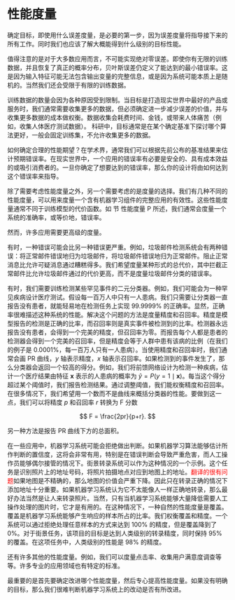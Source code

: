 

# 性能度量

确定目标，即使用什么误差度量，是必要的第一步，因为误差度量将指导接下来的所有工作。同时我们也应该了解大概能得到什么级别的目标性能。


值得注意的是对于大多数应用而言，不可能实现绝对零误差。即使你有无限的训练数据，并且恢复了真正的概率分布，贝叶斯误差仍定义了能达到的最小错误率。这是因为输入特征可能无法包含输出变量的完整信息，或是因为系统可能本质上是随机的。当然我们还会受限于有限的训练数据。

训练数据的数量会因为各种原因受到限制。当目标是打造现实世界中最好的产品或服务时，我们通常需要收集更多的数据，但必须确定进一步减少误差的价值，并与收集更多数据的成本做权衡。数据收集会耗费时间、金钱，或带来人体痛苦（例如，收集人体医疗测试数据）。
科研中，目标通常是在某个确定基准下探讨哪个算法更好，一般会固定训练集，不允许收集更多的数据。


如何确定合理的性能期望？在学术界，通常我们可以根据先前公布的基准结果来估计预期错误率。在现实世界中，一个应用的错误率有必要是安全的、具有成本效益的或吸引消费者的。一旦你确定了想要达到的错误率，那么你的设计将由如何达到这个错误率来指导。


除了需要考虑性能度量之外，另一个需要考虑的是度量的选择。我们有几种不同的性能度量，可以用来度量一个含有机器学习组件的完整应用的有效性。这些性能度量通常不同于训练模型的代价函数。如 节 性能度量 P 所述，我们通常会度量一个系统的准确率，或等价地，错误率。


然而，许多应用需要更高级的度量。

有时，一种错误可能会比另一种错误更严重。例如，垃圾邮件检测系统会有两种错误：将正常邮件错误地归为垃圾邮件，将垃圾邮件错误地归为正常邮件。阻止正常消息比允许可疑消息通过糟糕得多。我们希望度量某种形式的总代价，其中拦截正常邮件比允许垃圾邮件通过的代价更高，而不是度量垃圾邮件分类的错误率。


有时，我们需要训练检测某些罕见事件的二元分类器。例如，我们可能会为一种罕见疾病设计医疗测试。假设每一百万人中只有一人患病。我们只需要让分类器一直报告没有患者，就能轻易地在检测任务上实现 $99.9999\%$ 的正确率。显然，正确率很难描述这种系统的性能。解决这个问题的方法是度量精度和召回率。精度是模型报告的检测是正确的比率，而召回率则是真实事件被检测到的比率。检测器永远报告没有患者，会得到一个完美的精度，但召回率为零。而报告每个人都是患者的检测器会得到一个完美的召回率，但是精度会等于人群中患有该病的比例（在我们的例子是 $0.0001\%$，每一百万人只有一人患病）。当使用精度和召回率时，我们通常会画 PR 曲线，$y$ 轴表示精度，$x$ 轴表示召回率。如果检测到的事件发生了，那么分类器会返回一个较高的得分。例如，我们将前馈网络设计为检测一种疾病，估计一个医疗结果由特征 $\boldsymbol x$ 表示的人患病的概率为 $\hat{y} = P(y=1\mid\boldsymbol x)$。每当这个得分超过某个阈值时，我们报告检测结果。通过调整阈值，我们能权衡精度和召回率。在很多情况下，我们希望用一个数而不是曲线来概括分类器的性能。要做到这一点，我们可以将精度 $p$ 和召回率 $r$ 转换为 F 分数

$$
	F = \frac{2pr}{p+r}.
$$

另一种方法是报告 PR 曲线下方的总面积。


在一些应用中，机器学习系统可能会拒绝做出判断。如果机器学习算法能够估计所作判断的置信度，这将会非常有用，特别是在错误判断会导致严重危害，而人工操作员能够偶尔接管的情况下。街景转录系统可以作为这种情况的一个示例。这个任务是识别照片上的地址号码，将照片拍摄地点对应到地图上的地址。<span style="color:red;">翻译的很有问题</span>如果地图是不精确的，那么地图的价值会严重下降。因此只在转录正确的情况下添加地址十分重要。如果机器学习系统认为它不太能像人一样正确地转录，那么最好办法当然是让人来转录照片。当然，只有当机器学习系统能够大量降低需要人工操作处理的图片时，它才是有用的。在这种情况下，一种自然的性能度量是覆盖。覆盖是机器学习系统能够产生响应的样本所占的比率。我们权衡覆盖和精度。一个系统可以通过拒绝处理任意样本的方式来达到 $100\%$ 的精度，但是覆盖降到了 $0\%$。对于街景任务，该项目的目标是达到人类级别的转录精度，同时保持 $95\%$ 的覆盖。在这项任务中，人类级别的性能是 $98\%$ 的精度。


还有许多其他的性能度量。例如，我们可以度量点击率、收集用户满意度调查等等。许多专业的应用领域也有特定的标准。

最重要的是首先要确定改进哪个性能度量，然后专心提高性能度量。如果没有明确的目标，那么我们很难判断机器学习系统上的改动是否有所改进。
